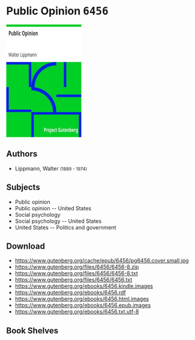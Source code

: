 # Public Opinion <kbd>6456</kbd>

![](./cover.medium.jpg "")

## Authors


 - Lippmann, Walter <small>(1889 - 1974)</small>

## Subjects


 - Public opinion
 - Public opinion -- United States
 - Social psychology
 - Social psychology -- United States
 - United States -- Politics and government

## Download


 - https://www.gutenberg.org/cache/epub/6456/pg6456.cover.small.jpg
 - https://www.gutenberg.org/files/6456/6456-8.zip
 - https://www.gutenberg.org/files/6456/6456-8.txt
 - https://www.gutenberg.org/files/6456/6456.txt
 - https://www.gutenberg.org/ebooks/6456.kindle.images
 - https://www.gutenberg.org/ebooks/6456.rdf
 - https://www.gutenberg.org/ebooks/6456.html.images
 - https://www.gutenberg.org/ebooks/6456.epub.images
 - https://www.gutenberg.org/ebooks/6456.txt.utf-8

## Book Shelves


